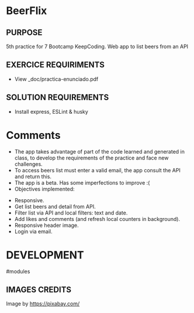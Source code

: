 # BeerFlix


## PURPOSE
5th practice for 7 Bootcamp KeepCoding. Web app to list beers from an API

## EXERCICE REQUIRIMENTS
* View _doc/practica-enunciado.pdf

## SOLUTION REQUIREMENTS
* Install express, ESLint & husky

# Comments
* The app takes advantage of part of the code learned and generated in class, to develop the requirements of the practice and face new challenges.
* To access beers list must enter a valid email, the app consult the API and return this.
* The app is a beta. Has some imperfections to improve :(
* Objectives implemented:
- Responsive.
- Get list beers and detail from API.
- Filter list via API and local filters: text and date.
- Add likes and comments (and refresh local counters in background).
- Responsive header image.
- Login via email.

# DEVELOPMENT
#modules


## IMAGES CREDITS
Image by https://pixabay.com/

